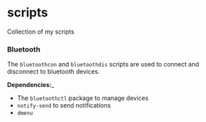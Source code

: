 # scripts
Collection of my scripts

### Bluetooth
The `bluetoothcon` and `bluetoothdis` scripts are used to connect and disconnect to bluetooth devices.

__Dependencies:___
* The `bluetoothctl` package to manage devices
* `notify-send` to send notifications
* `dmenu`
